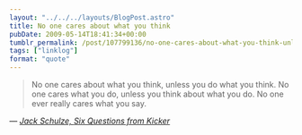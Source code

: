 ```yaml
---
layout: "../../../layouts/BlogPost.astro"
title: No one cares about what you think
pubDate: 2009-05-14T18:41:34+00:00
tumblr_permalink: /post/107799136/no-one-cares-about-what-you-think-unless-you-do
tags: ["linklog"]
format: "quote"
---
```


> No one cares about what you think, unless you do what you think. No one cares what you do, unless you think about what you do. No one ever really cares what you say.

— <cite>[Jack Schulze, _Six Questions from Kicker_](http://www.kickerstudio.com/blog/2009/05/six-questions-from-kicker-jack-schulze/)</cite>
